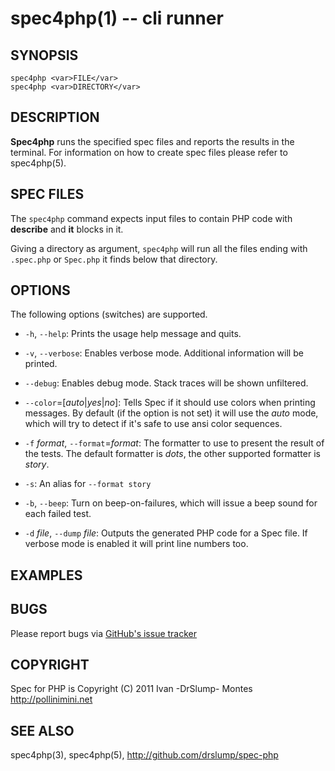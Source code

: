 spec4php(1) -- cli runner
=========================

## SYNOPSIS

    spec4php <var>FILE</var>
    spec4php <var>DIRECTORY</var>


## DESCRIPTION

**Spec4php** runs the specified spec files and reports the results
in the terminal. For information on how to create spec files please
refer to spec4php(5).


## SPEC FILES

The `spec4php` command expects input files to contain PHP code with
**describe** and **it** blocks in it.

Giving a directory as argument, `spec4php` will run all the files ending
with `.spec.php` or `Spec.php` it finds below that directory.


## OPTIONS ##

The following options (switches) are supported.

  * `-h`, `--help`:
    Prints the usage help message and quits.

  * `-v`, `--verbose`:
    Enables verbose mode. Additional information will be printed.

  * `--debug`:
    Enables debug mode. Stack traces will be shown unfiltered.

  * `--color`=[_auto_|_yes_|_no_]:
    Tells Spec if it should use colors when printing messages. By default
    (if the option is not set) it will use the _auto_ mode, which will try
    to detect if it's safe to use ansi color sequences.

  * `-f` _format_, `--format`=_format_:
    The formatter to use to present the result of the tests. The default
    formatter is <var>dots</var>, the other supported formatter is <var>story</var>.

  * `-s`:
    An alias for `--format story`

  * `-b`, `--beep`:
    Turn on beep-on-failures, which will issue a beep sound for each failed
    test.

  * `-d` <var>file</var>, `--dump` <var>file</var>:
    Outputs the generated PHP code for a Spec file. If verbose mode is enabled
    it will print line numbers too.


## EXAMPLES ##


## BUGS ##

Please report bugs via [GitHub's issue tracker](http://github.com/drslump/spec-php/issues)


## COPYRIGHT ##

Spec for PHP is Copyright (C) 2011 Ivan -DrSlump- Montes <http://pollinimini.net>


## SEE ALSO

spec4php(3), spec4php(5),
<http://github.com/drslump/spec-php>


[SYNOPSIS]: #SYNOPSIS "SYNOPSIS"
[DESCRIPTION]: #DESCRIPTION "DESCRIPTION"
[SPEC FILES]: #SPEC-FILES "SPEC FILES"
[OPTIONS]: #OPTIONS "OPTIONS"
[EXAMPLES]: #EXAMPLES "EXAMPLES"
[BUGS]: #BUGS "BUGS"
[COPYRIGHT]: #COPYRIGHT "COPYRIGHT"
[SEE ALSO]: #SEE-ALSO "SEE ALSO"


[spec4php(1)]: spec4php.1.html
[spec4php(3)]: spec4php.3.html
[spec4php(5)]: spec4php.5.html
[ronn]: http://rtomayko.github.com/ronn
[phpunit]: http://phpunit.de
